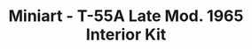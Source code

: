 ---
layout: product
title: "Miniart - T-55A Late Mod. 1965 Interior Kit"
price: "6700" 
desc: "N/A"
img_path: "/assets/img/MI37022.webp"
brand: "N/A"
available: false
special_offer: false
new: false
soon: false
cat: "010000"
subcat: "010100"
subsubcat: "0N/A"
sifra: "MI37022"
popular: false
spec: false
---